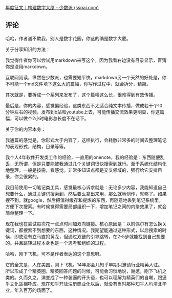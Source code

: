 [年度征文｜构建数字大厦 - 少数派 (sspai.com)](https://sspai.com/post/71707)

## 评论

哈哈，作者诚不欺我，别人是数字花园，你这的确是数字大厦。

关于分享知识的方法：

我觉得作者你可以尝试用markdown来写这个，因为我看右边没有目录显示，盲猜你是没用markdown。

互联网阅读，纵然在少数派，也需要短平快，markdown另一个天然的好处是，你不可能一个md文件填下这么大的篇幅，你写作过程中，就会拆分，精简。

其次就是，要拆成一个系列来发布了，这个篇幅这么长，很难得到有效传播。

最后是，你的内容，感觉偏经验，这类东西不太适合纯文本传播，做成若干个10分钟左右的视频，发布到b站和youtube上去，可能传播交流效果更明显，你这篇幅，可以做个2小时电影总长度不在话下。

关于你的内容本身：

我通篇的感觉是，你形式大于内容了，这样执行，会耗散非常多的时间去整理笔记的表现形式，结构，目录等等。

我个人4年软件开发类工作的经验，一直用的onenote，我的经验是：东西随便乱丢，无所谓，但是只要能被我通过几个关键词很快搜索到就行。至于系统化结构化地整理，一般是按需，看感觉。非常多知识点都是交叉领域的，强行给它安排目录，你会很累的。

我目前使用一切笔记类工具，感觉最核心诉求就是：无论多少内容，我能知道自己想要什么，通过关键词搜索到，然后要么拿出来用，那么就地创作，就够了。如果搜不到，就google，然后把值得缓存和提炼的东西，再随意地丢到笔记系统里，方便下次搜索。有时候觉得需要局部组织一下，增加笔记之间的内聚效果了，就会简单整理一下。

现在我也在尝试每次花一点点时间加双向链接。核心原因是：以前偶尔有怎么换关键词，都搜索不到想要的东西，这种情况。我期望能通过这种形式，以后搜索的时候，即使没有立马直捣黄龙，但通过双链的引导跳转，在2-5步就能找到自己想要的。并且跳转过程本身也是一个思考和组织的过程。

哈哈，刚下飞机，可不是作者表达的这个意思呀。
	  
它的全文是，人在美国，刚下飞机。14年那会儿知乎早期只邀请行业精英入驻。所以形成了个精英圈，精英回答问题的时候，可能会习惯地说，谢邀，刚下飞机之类的。久而久之，演变成了一种装逼的开头语，也可以理解为精英们的自嘲，跟逼乎文化遥相呼应。现在知乎开放注册商业化以后，就没有当时那种知乎人均清北毕业，年入百万的场面了。
